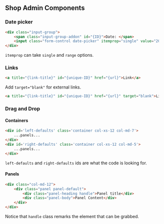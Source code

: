 ## Shop Admin Components

### Date picker
```html
<div class="input-group">
	<span class="input-group-addon" id="{ID}">Date: </span>
	<input class="form-control date-picker" itemprop="single" value="2016-03-01" aria-describedby="{ID}">
</div>
```

`itemprop` can take `single` and `range` options.

### Links
```html
<a title="{link-title}" id="{unique-ID}" href="{url}">Link</a>
```
Add `target="blank"` for external links.
```html
<a title="{link-title}" id="{unique-ID}" href="{url}" target="blank">Link</a>
```
### Drag and Drop
#### Containers
```html
<div id='left-defaults' class='container col-xs-12 col-md-7'>
    ...panels...
</div>
<div id='right-defaults' class='container col-xs-12 col-md-5'>
    ...panels...
</div>
```
`left-defaults` and `right-defaults` ids are what the code is looking for.

#### Panels
```html
<div class="col-md-12">
	<div class="panel panel-default">
		<div class="panel-heading handle">Panel title</div>
		<div class="panel-body">Panel Content</div>
	</div>
</div>
```
Notice that `handle` class remarks the element that can be grabbed.